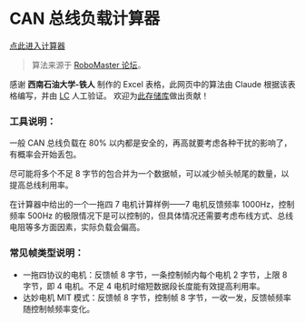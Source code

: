 # CAN 总线负载计算器

[点此进入计算器](https://lc6464.github.io/CANbus-Load-Calculator/ "GitHub Pages")

> 算法来源于 <a href="https://bbs.robomaster.com/article/557395" target="_blank" title="RoboMaster 论坛相关文章">RoboMaster 论坛</a>。

感谢 **西南石油大学-铁人** 制作的 Excel 表格，此网页中的算法由 Claude 根据该表格编写，并由 <a href="https://lcwebsite.cn" target="_blank" title="LC的网站">LC</a> 人工验证。
欢迎为[此存储库](https://github.com/lc6464/CANbus-Load-Calculator "GitHub 存储库")做出贡献！

### 工具说明：

一般 CAN 总线负载在 80% 以内都是安全的，再高就要考虑各种干扰的影响了，有概率会开始丢包。

尽可能将多个不足 8 字节的包合并为一个数据帧，可以减少帧头帧尾的数量，以提高总线利用率。

在计算器中给出的一个一拖四 7 电机计算样例——7 电机反馈频率 1000Hz，控制频率 500Hz 的极限情况下是可以控制的，但具体情况还需要考虑布线方式、总线电阻等多方面因素，实际负载会偏高。

### 常见帧类型说明：
- 一拖四协议的电机：反馈帧 8 字节，一条控制帧内每个电机 2 字节，上限 8 字节，即 4 电机。不足 4 电机时缩短数据段长度能有效提高利用率。
- 达妙电机 MIT 模式：反馈帧 8 字节，控制帧 8 字节，一收一发，反馈帧频率随控制帧频率变化。